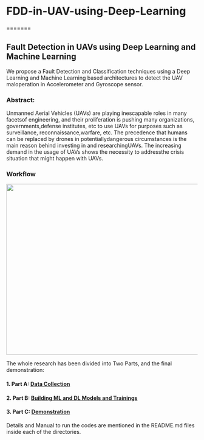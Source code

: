 # FDD-in-UAV-using-Deep-Learning
=======
## Fault Detection in UAVs using Deep Learning and Machine Learning

We propose a Fault Detection and Classification techniques using a Deep Learning and Machine Learning based architectures to detect the UAV maloperation in Accelerometer and Gyroscope sensor.

### Abstract:
Unmanned Aerial Vehicles (UAVs) are playing inescapable roles in many facetsof engineering, and their proliferation is pushing many organizations, governments,defense institutes, etc to use UAVs for purposes such as surveillance, reconnaissance,warfare, etc.  The precedence that humans can be replaced by drones in potentiallydangerous  circumstances  is  the  main  reason  behind  investing  in  and  researchingUAVs.  The increasing demand in the usage of UAVs shows the necessity to addressthe crisis situation that might happen with UAVs.

### Workflow
<kbd><img src="https://github.com/Niloy-Chakraborty/FDD-in-UAV-using-Deep-Learning/blob/master/ML_DL/misc_images/WorkFlow.png" width="900" height="450"></kbd>

The whole research has been divided into Two Parts, and the final demonstration:
#### 1. Part A: [Data Collection](https://github.com/Niloy-Chakraborty/FDD-in-UAV-using-Deep-Learning/tree/master/parrotMinidroneWaypointFollower)
#### 2. Part B: [Building ML and DL Models and Trainings](https://github.com/Niloy-Chakraborty/FDD-in-UAV-using-Deep-Learning/tree/master/ML_DL)
#### 3. Part C: [Demonstration](https://github.com/Niloy-Chakraborty/FDD-in-UAV-using-Deep-Learning/tree/master/Demonstration)

Details and Manual to run the codes are mentioned in the README.md files inside each of the directories. 

